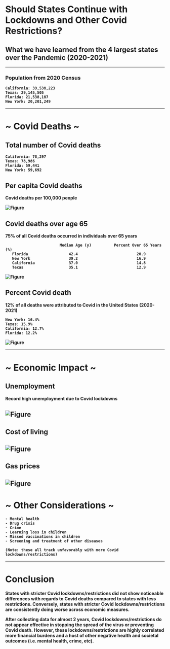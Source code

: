 
# <b>Should States Continue with Lockdowns and Other Covid Restrictions?
## <b> What we have learned from the 4 largest states over the Pandemic (2020-2021) 

-------------------------------------------------------------------------------------------------------------------------------------    
    
### <b>Population from 2020 Census
    California: 39,538,223
    Texas: 29,145,505
    Florida: 21,538,187
    New York: 20,201,249

-------------------------------------------------------------------------------------------------------------------------------------

# ~ Covid Deaths ~

## Total number of Covid deaths 
    
    California: 78,297
    Texas: 78,986
    Florida: 59,441
    New York: 59,692

## Per capita Covid deaths 
Covid deaths per 100,000 people    
    
![Figure](https://github.com/mjlambiase/Fall21Python2_Maya/blob/main/Final_project/images/Per_capita_covid_deaths_total.png)
    
## Covid deaths over age 65
75% of all Covid deaths occurred in individuals over 65 years
    
                            Median Age (y)          Percent Over 65 Years (%)  
       Florida                  42.4                          20.9
       New York                 39.2                          16.9
       California               37.0                          14.8
       Texas                    35.1                          12.9 
    
![Figure](https://github.com/mjlambiase/Fall21Python2_Maya/blob/main/Final_project/images/Per_capita_covid_deaths_over65.png)
 
## Percent Covid death
12% of all deaths were attributed to Covid in the United States (2020-2021)

    New York: 16.4%
    Texas: 15.9%
    California: 12.7%
    Florida: 12.2%
        
![Figure](https://github.com/mjlambiase/Fall21Python2_Maya/blob/main/Final_project/images/Percent_covid_death_month.png)

-------------------------------------------------------------------------------------------------------------------------------------
# ~ Economic Impact ~
   
## Unemployment
Record high unemployment due to Covid lockdowns    
    

![Figure](https://github.com/mjlambiase/Fall21Python2_Maya/blob/main/Final_project/images/Unemployment_by_month.png)    
-------------------------------------------------------------------------------------------------------------------------------------
## Cost of living    
    
![Figure](https://github.com/mjlambiase/Fall21Python2_Maya/blob/main/Final_project/images/Cost_of_Living.png) 
-------------------------------------------------------------------------------------------------------------------------------------  
## Gas prices  
    
![Figure](https://github.com/mjlambiase/Fall21Python2_Maya/blob/main/Final_project/images/Gas_prices.png)     
-------------------------------------------------------------------------------------------------------------------------------------     
# ~ Other Considerations ~ 
    - Mental health
    - Drug crisis
    - Crime
    - Learning loss in children
    - Missed vaccinations in children
    - Screening and treatment of other diseases
    
    (Note: these all track unfavorably with more Covid lockdowns/restrictions)
-------------------------------------------------------------------------------------------------------------------------------------       
# Conclusion

States with stricter Covid lockdowns/restrictions did not show noticeable differences with regards to Covid deaths compared to states with less restrictions. Conversely, states with stricter Covid lockdowns/restrictions are consistently doing worse across economic measures. 
    
After collecting data for almost 2 years, Covid lockdowns/restrictions do not appear effective in stopping the spread of the virus or preventing Covid death. However, these lockdowns/restrictions are highly correlated more financial burdens and a host of other negative health and societal outcomes (i.e. mental health, crime, etc).
